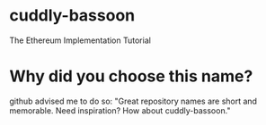 # cuddly-bassoon
The Ethereum Implementation Tutorial

# Why did you choose this name?
github advised me to do so: "Great repository names are short and memorable. Need inspiration? How about cuddly-bassoon."
